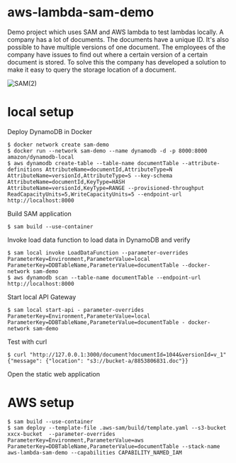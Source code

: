 # aws-lambda-sam-demo
Demo project which uses SAM and AWS lambda to test lambdas locally.
A company has a lot of documents. The documents have a unique ID. It's also possible to have multiple versions of one document. The employees of the company have issues to find out where a certain version of a certain document is stored. To solve this the company has developed a solution to make it easy to query the storage location of a document.

![SAM(2)](https://user-images.githubusercontent.com/14105387/76995481-36729300-6950-11ea-81a8-a33d8a91b6a0.png)

# local setup

Deploy DynamoDB in Docker
```
$ docker network create sam-demo
$ docker run --network sam-demo --name dynamodb -d -p 8000:8000 amazon/dynamodb-local
$ aws dynamodb create-table --table-name documentTable --attribute-definitions AttributeName=documentId,AttributeType=N AttributeName=versionId,AttributeType=S --key-schema AttributeName=documentId,KeyType=HASH AttributeName=versionId,KeyType=RANGE --provisioned-throughput ReadCapacityUnits=5,WriteCapacityUnits=5 --endpoint-url http://localhost:8000
```

Build SAM application
```
$ sam build --use-container
```

Invoke load data function to load data in DynamoDB and verify
```
$ sam local invoke LoadDataFunction --parameter-overrides ParameterKey=Environment,ParameterValue=local ParameterKey=DDBTableName,ParameterValue=documentTable --docker-network sam-demo
$ aws dynamodb scan --table-name documentTable --endpoint-url http://localhost:8000
```

Start local API Gateway
```
$ sam local start-api - parameter-overrides ParameterKey=Environment,ParameterValue=local ParameterKey=DDBTableName,ParameterValue=documentTable - docker-network sam-demo
```

Test with curl
```
$ curl "http://127.0.0.1:3000/document?documentId=1044&versionId=v_1"
{"message": {"location": "s3://bucket-a/8853806831.doc"}}
```

Open the static web application



# AWS setup
```
$ sam build --use-container
$ sam deploy --template-file .aws-sam/build/template.yaml --s3-bucket xxcx-bucket  --parameter-overrides ParameterKey=Environment,ParameterValue=aws ParameterKey=DDBTableName,ParameterValue=documentTable --stack-name aws-lambda-sam-demo --capabilities CAPABILITY_NAMED_IAM
```
